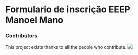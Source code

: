 # Formulario de inscrição EEEP Manoel Mano



### Contributors

This project exists thanks to all the people who contribute. 
<a href="https://github.com/LuscasArimate/Form_EEEP/settings/access?query=filter%3Acollaborators"><img src="https://opencollective.com/standard-readme/contributors.svg?width=890&button=false" /></a>
